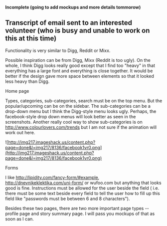 **Incomplete (going to add mockups and more details tommorow)**

## Transcript of email sent to an interested volunteer (who is busy and unable to work on this at this time) ##


Functionality is very similar to Digg, Reddit or Mixx.

Possible inspiration can be from Digg, Mixx (Reddit is too ugly). On the whole, I think Digg looks really good except that I find too "heavy" in that everything has a large font and everything is close together. It would be better if the design gave more space between elements so that it looked less heavy than Digg.

Home page

Types, categories, sub-categories, search must be on the top menu. But the popular/upcoming can be on the sidebar. The sub-categories can be a drop-down menu but I think the Digg-style menu looks ugly. Perhaps, the facebook-style drop down menus will look better as seen in the screenshots. Another really cool way to show sub-categories is on http://www.colourlovers.com/trends but I am not sure if the animation will work out here.

![http://img217.imageshack.us/content.php?page=done&l=img217/8136/facebook1vr0.png](http://img217.imageshack.us/content.php?page=done&l=img217/8136/facebook1vr0.png)

Forms

I like http://lipidity.com/fancy-form/#example, http://dnevnikeklektika.com/uni-form/ or wufoo.com but anything that looks good is fine. Instructions must be allowed for the user beside the field ( i.e. there must be some text beside every field to tell the user how to fill up this field like "passwords must be between 6 and 8 characters").

Besides these two pages, there are two more important page types -- profile page and story summary page. I will pass you mockups of that as soon as I can.